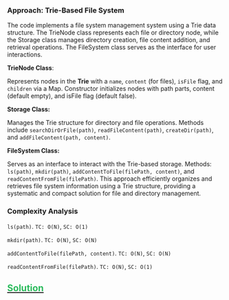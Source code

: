 ### Approach: Trie-Based File System

The code implements a file system management system using a Trie data structure.
The TrieNode class represents each file or directory node, while the Storage class manages
directory creation, file content addition, and retrieval operations.
The FileSystem class serves as the interface for user interactions.

**TrieNode Class**:

Represents nodes in the **Trie** with a `name`, `content` (for files), `isFile` flag, and `children` via a Map.
Constructor initializes nodes with path parts, content (default empty), and isFile flag (default false).

**Storage Class:**

Manages the Trie structure for directory and file operations.
Methods include `searchDirOrFile(path)`, `readFileContent(path)`, `createDir(path)`, and `addFileContent(path, content)`.

**FileSystem Class:**

Serves as an interface to interact with the Trie-based storage.
Methods: `ls(path)`, `mkdir(path)`, `addContentToFile(filePath, content)`, and `readContentFromFile(filePath)`.
This approach efficiently organizes and retrieves file system information using a Trie structure,
providing a systematic and compact solution for file and directory management.


### Complexity Analysis

`ls(path)`. `TC: O(N)`, `SC: O(1)` 

`mkdir(path)`. `TC: O(N)`, `SC: O(N)`

`addContentToFile(filePath, content)`. `TC: O(N)`, `SC: O(N)`

`readContentFromFile(filePath)`. `TC: O(N)`, `SC: O(1)`


## [<span style='color: rgb(44, 187, 93)'>Solution</span>](./solution.ts)

